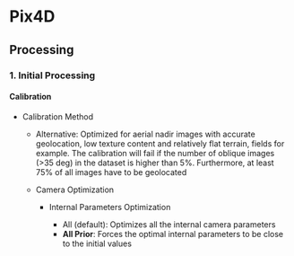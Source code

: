 # Pix4D

## Processing

### 1\. Initial Processing

#### Calibration

- Calibration Method

  - Alternative: Optimized for aerial nadir images with accurate geolocation, low texture content and relatively flat terrain, fields for example. The calibration will fail if the number of oblique images (>35 deg) in the dataset is higher than 5%. Furthermore, at least 75% of all images have to be geolocated

  - Camera Optimization

    - Internal Parameters Optimization

      - All (default): Optimizes all the internal camera parameters
      - **All Prior**: Forces the optimal internal parameters to be close to the initial values
